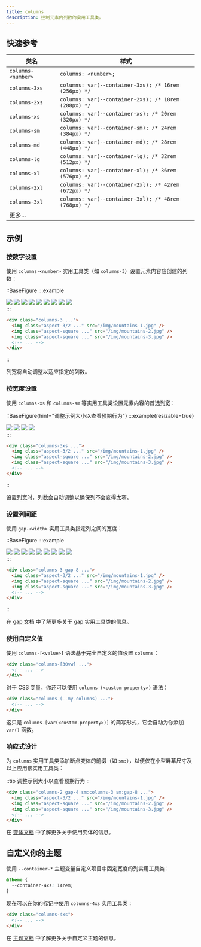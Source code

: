 ```yaml
---
title: columns
description: 控制元素内列数的实用工具类。
---
```


## 快速参考

| 类名           | 样式                                  |
| -------------- | ------------------------------------- |
| `columns-<number>` | `columns: <number>;`                 |
| `columns-3xs`  | `columns: var(--container-3xs); /* 16rem (256px) */` |
| `columns-2xs`  | `columns: var(--container-2xs); /* 18rem (288px) */` |
| `columns-xs`   | `columns: var(--container-xs); /* 20rem (320px) */`  |
| `columns-sm`   | `columns: var(--container-sm); /* 24rem (384px) */`  |
| `columns-md`   | `columns: var(--container-md); /* 28rem (448px) */`  |
| `columns-lg`   | `columns: var(--container-lg); /* 32rem (512px) */`  |
| `columns-xl`   | `columns: var(--container-xl); /* 36rem (576px) */`  |
| `columns-2xl`  | `columns: var(--container-2xl); /* 42rem (672px) */` |
| `columns-3xl`  | `columns: var(--container-3xl); /* 48rem (768px) */` |
| 更多...        |                                       |

## 示例

### 按数字设置

使用 `columns-<number>` 实用工具类（如 `columns-3`）设置元素内容应创建的列数：

::BaseFigure
:::example
<div class="@container relative">
  <div class="absolute inset-0 -top-8 -bottom-8 grid grid-cols-3 gap-[5cqw]">
    <Stripes border="x"></Stripes>
    <Stripes border="x"></Stripes>
    <Stripes border="x"></Stripes>
  </div>
  <div class="relative -mb-[5cqw] columns-3 gap-[5cqw] *:mb-[5cqw]">
    <img
      class="aspect-3/2 rounded-lg bg-black/5 object-cover outline -outline-offset-1 outline-black/10 dark:outline-0"
      src="https://images.unsplash.com/photo-1454496522488-7a8e488e8606?ixlib=rb-1.2.1&ixid=MnwxMjA3fDB8MHxwaG90by1wYWdlfHx8fGVufDB8fHx8&auto=format&fit=crop&w=2952&q=80"
    />
    <img
      class="aspect-square rounded-lg bg-black/5 object-cover outline -outline-offset-1 outline-black/10 dark:outline-0"
      src="https://images.unsplash.com/photo-1434394354979-a235cd36269d?ixlib=rb-1.2.1&ixid=MnwxMjA3fDB8MHxwaG90by1wYWdlfHx8fGVufDB8fHx8&auto=format&fit=crop&w=2902&q=80"
    />
    <img
      class="aspect-square rounded-lg bg-black/5 object-cover outline -outline-offset-1 outline-black/10 dark:outline-0"
      src="https://images.unsplash.com/photo-1491904768633-2b7e3e7fede5?ixlib=rb-1.2.1&ixid=MnwxMjA3fDB8MHxwaG90by1wYWdlfHx8fGVufDB8fHx8&auto=format&fit=crop&w=3131&q=80"
    />
    <img
      class="aspect-square rounded-lg bg-black/5 object-cover outline -outline-offset-1 outline-black/10 dark:outline-0"
      src="https://images.unsplash.com/photo-1463288889890-a56b2853c40f?ixlib=rb-1.2.1&ixid=MnwxMjA3fDB8MHxwaG90by1wYWdlfHx8fGVufDB8fHx8&auto=format&fit=crop&w=3132&q=80"
    />
    <img
      class="aspect-3/2 rounded-lg bg-black/5 object-cover outline -outline-offset-1 outline-black/10 dark:outline-0"
      src="https://images.unsplash.com/photo-1611605645802-c21be743c321?ixlib=rb-1.2.1&ixid=MnwxMjA3fDB8MHxwaG90by1wYWdlfHx8fGVufDB8fHx8&auto=format&fit=crop&w=2940&q=80"
    />
    <img
      class="aspect-square rounded-lg bg-black/5 object-cover outline -outline-offset-1 outline-black/10 dark:outline-0"
      src="https://images.unsplash.com/photo-1498603993951-8a027a8a8f84?ixlib=rb-1.2.1&ixid=MnwxMjA3fDB8MHxwaG90by1wYWdlfHx8fGVufDB8fHx8&auto=format&fit=crop&w=2936&q=80"
    />
    <img
      class="aspect-square rounded-lg bg-black/5 object-cover outline -outline-offset-1 outline-black/10 dark:outline-0"
      src="https://images.unsplash.com/photo-1526400473556-aac12354f3db?ixlib=rb-1.2.1&ixid=MnwxMjA3fDB4MDd9&auto=format&fit=crop&w=2940&q=80"
    />
    <img
      class="aspect-square rounded-lg bg-black/5 object-cover outline -outline-offset-1 outline-black/10 dark:outline-0"
      src="https://images.unsplash.com/photo-1617369120004-4fc70312c5e6?ixlib=rb-1.2.1&ixid=MnwxMjA3fDB8MHxwaG90by1wYWdlfHx8fGVufDB8fHx8&auto=format&fit=crop&w=1587&q=80"
    />
    <img
      class="aspect-3/2 rounded-lg bg-black/5 object-cover outline -outline-offset-1 outline-black/10 dark:outline-0"
      src="https://images.unsplash.com/photo-1518892096458-a169843d7f7f?ixlib=rb-1.2.1&ixid=MnwxMjA3fDB8MHxwaG90by1wYWdlfHx8fGVufDB8fHx8&auto=format&fit=crop&w=2940&q=80"
    />
  </div>
</div>
:::

```html
<div class="columns-3 ...">
  <img class="aspect-3/2 ..." src="/img/mountains-1.jpg" />
  <img class="aspect-square ..." src="/img/mountains-2.jpg" />
  <img class="aspect-square ..." src="/img/mountains-3.jpg" />
  <!-- ... -->
</div>
```
::

列宽将自动调整以适应指定的列数。

### 按宽度设置

使用 `columns-xs` 和 `columns-sm` 等实用工具类设置元素内容的首选列宽：

::BaseFigure{hint="调整示例大小以查看预期行为"}
:::example{resizable=true}
<div class="@container relative">
  <div class="absolute inset-0 -top-8 -bottom-8 grid grid-cols-1 gap-8 @[34rem]:grid-cols-2">
    <Stripes border="x"></Stripes>
    <Stripes border="x"></Stripes>
    <Stripes border="x" class="@[34rem]:hidden"></Stripes>
  </div>
  <div class="relative -mb-4 columns-3xs gap-4 *:mb-4 @sm:-mb-8 @sm:gap-8 @sm:*:mb-8">
    <img
      class="aspect-3/2 w-full rounded-lg bg-black/5 object-cover outline -outline-offset-1 outline-black/10 dark:outline-0"
      src="https://images.unsplash.com/photo-1454496522488-7a8e488e8606?ixlib=rb-1.2.1&ixid=MnwxMjA3fDB8MHxwaG90by1wYWdlfHx8fGVufDB8fHx8&auto=format&fit=crop&w=2952&q=80"
    />
    <img
      class="aspect-square w-full rounded-lg bg-black/5 object-cover outline -outline-offset-1 outline-black/10 dark:outline-0"
      src="https://images.unsplash.com/photo-1434394354979-a235cd36269d?ixlib=rb-1.2.1&ixid=MnwxMjA3fDB8MHxwaG90by1wYWdlfHx8fGVufDB8fHx8&auto=format&fit=crop&w=2902&q=80"
    />
    <img
      class="aspect-square w-full rounded-lg bg-black/5 object-cover outline -outline-offset-1 outline-black/10 dark:outline-0"
      src="https://images.unsplash.com/photo-1491904768633-2b7e3e7fede5?ixlib=rb-1.2.1&ixid=MnwxMjA3fDB8MHxwaG90by1wYWdlfHx8fGVufDB8fHx8&auto=format&fit=crop&w=3131&q=80"
    />
    <img
      class="aspect-3/2 w-full rounded-lg bg-black/5 object-cover outline -outline-offset-1 outline-black/10 dark:outline-0"
      src="https://images.unsplash.com/photo-1463288889890-a56b2853c40f?ixlib=rb-1.2.1&ixid=MnwxMjA3fDB8MHxwaG90by1wYWdlfHx8fGVufDB8fHx8&auto=format&fit=crop&w=3132&q=80"
    />
  </div>
</div>
:::

```html
<div class="columns-3xs ...">
  <img class="aspect-3/2 ..." src="/img/mountains-1.jpg" />
  <img class="aspect-square ..." src="/img/mountains-2.jpg" />
  <img class="aspect-square ..." src="/img/mountains-3.jpg" />
  <!-- ... -->
</div>
```
::


设置列宽时，列数会自动调整以确保列不会变得太窄。

### 设置列间距

使用 `gap-<width>` 实用工具类指定列之间的宽度：

::BaseFigure
:::example
<div class="@container relative">
  <div class="absolute inset-0 -top-8 -bottom-8 grid grid-cols-[1fr_2rem_1fr_2rem_1fr]">
    <div></div>
    <Stripes border="x"></Stripes>
    <div></div>
    <Stripes border="x"></Stripes>
    <div></div>
  </div>
  <div class="relative -mb-8 columns-3 gap-8 *:mb-8">
    <img
      class="aspect-3/2 rounded-lg bg-black/5 object-cover outline -outline-offset-1 outline-black/10 dark:outline-0"
      src="https://images.unsplash.com/photo-1454496522488-7a8e488e8606?ixlib=rb-1.2.1&ixid=MnwxMjA3fDB8MHxwaG90by1wYWdlfHx8fGVufDB8fHx8&auto=format&fit=crop&w=2952&q=80"
    />
    <img
      class="aspect-square rounded-lg bg-black/5 object-cover outline -outline-offset-1 outline-black/10 dark:outline-0"
      src="https://images.unsplash.com/photo-1434394354979-a235cd36269d?ixlib=rb-1.2.1&ixid=MnwxMjA3fDB8MHxwaG90by1wYWdlfHx8fGVufDB8fHx8&auto=format&fit=crop&w=2902&q=80"
    />
    <img
      class="aspect-square rounded-lg bg-black/5 object-cover outline -outline-offset-1 outline-black/10 dark:outline-0"
      src="https://images.unsplash.com/photo-1491904768633-2b7e3e7fede5?ixlib=rb-1.2.1&ixid=MnwxMjA3fDB8MHxwaG90by1wYWdlfHx8fGVufDB8fHx8&auto=format&fit=crop&w=3131&q=80"
    />
    <img
      class="aspect-square rounded-lg bg-black/5 object-cover outline -outline-offset-1 outline-black/10 dark:outline-0"
      src="https://images.unsplash.com/photo-1463288889890-a56b2853c40f?ixlib=rb-1.2.1&ixid=MnwxMjA3fDB8MHxwaG90by1wYWdlfHx8fGVufDB8fHx8&auto=format&fit=crop&w=3132&q=80"
    />
    <img
      class="aspect-3/2 rounded-lg bg-black/5 object-cover outline -outline-offset-1 outline-black/10 dark:outline-0"
      src="https://images.unsplash.com/photo-1611605645802-c21be743c321?ixlib=rb-1.2.1&ixid=MnwxMjA3fDB8MHxwaG90by1wYWdlfHx8fGVufDB8fHx8&auto=format&fit=crop&w=2940&q=80"
    />
    <img
      class="aspect-square rounded-lg bg-black/5 object-cover outline -outline-offset-1 outline-black/10 dark:outline-0"
      src="https://images.unsplash.com/photo-1498603993951-8a027a8a8f84?ixlib=rb-1.2.1&ixid=MnwxMjA3fDB8MHxwaG90by1wYWdlfHx8fGVufDB8fHx8&auto=format&fit=crop&w=2936&q=80"
    />
    <img
      class="aspect-square rounded-lg bg-black/5 object-cover outline -outline-offset-1 outline-black/10 dark:outline-0"
      src="https://images.unsplash.com/photo-1526400473556-aac12354f3db?ixlib=rb-1.2.1&ixid=MnwxMjA3fDB8MHxwaG90by1wYWdlfHx8fGVufDB8fHx8&auto=format&fit=crop&w=2940&q=80"
    />
    <img
      class="aspect-square rounded-lg bg-black/5 object-cover outline -outline-offset-1 outline-black/10 dark:outline-0"
      src="https://images.unsplash.com/photo-1617369120004-4fc70312c5e6?ixlib=rb-1.2.1&ixid=MnwxMjA3fDB8MHxwaG90by1wYWdlfHx8fGVufDB8fHx8&auto=format&fit=crop&w=1587&q=80"
    />
    <img
      class="aspect-3/2 rounded-lg bg-black/5 object-cover outline -outline-offset-1 outline-black/10 dark:outline-0"
      src="https://images.unsplash.com/photo-1518892096458-a169843d7f7f?ixlib=rb-1.2.1&ixid=MnwxMjA3fDB8MHxwaG90by1wYWdlfHx8fGVufDB8fHx8&auto=format&fit=crop&w=2940&q=80"
    />
  </div>
</div>
:::

```html
<div class="columns-3 gap-8 ...">
  <img class="aspect-3/2 ..." src="/img/mountains-1.jpg" />
  <img class="aspect-square ..." src="/img/mountains-2.jpg" />
  <img class="aspect-square ..." src="/img/mountains-3.jpg" />
  <!-- ... -->
</div>
```
::

在 [gap 文档](https://tailwindcss.com/docs/gap) 中了解更多关于 gap 实用工具类的信息。

### 使用自定义值

使用 `columns-[<value>]` 语法基于完全自定义的值设置 `columns`：

```html
<div class="columns-[30vw] ...">
  <!-- ... -->
</div>
```

对于 CSS 变量，你还可以使用 `columns-(<custom-property>)` 语法：

```html
<div class="columns-(--my-columns) ...">
  <!-- ... -->
</div>
```

这只是 `columns-[var(<custom-property>)]` 的简写形式，它会自动为你添加 `var()` 函数。

### 响应式设计

为 `columns` 实用工具类添加断点变体的前缀（如 `sm:`），以便仅在小型屏幕尺寸及以上应用该实用工具类：

::tip
调整示例大小以查看预期行为
::

```html
<div class="columns-2 gap-4 sm:columns-3 sm:gap-8 ...">
  <img class="aspect-3/2 ..." src="/img/mountains-1.jpg" />
  <img class="aspect-square ..." src="/img/mountains-2.jpg" />
  <img class="aspect-square ..." src="/img/mountains-3.jpg" />
  <!-- ... -->
</div>
```

在 [变体文档](https://tailwindcss.com/docs/responsive-design) 中了解更多关于使用变体的信息。

## 自定义你的主题

使用 `--container-*` 主题变量自定义项目中固定宽度的列实用工具类：

```css {2}
@theme {
  --container-4xs: 14rem;
}
```

现在可以在你的标记中使用 `columns-4xs` 实用工具类：

```html
<div class="columns-4xs">
  <!-- ... -->
</div>
```

在 [主题文档](https://tailwindcss.com/docs/theme) 中了解更多关于自定义主题的信息。


